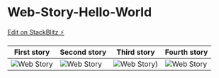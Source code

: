 # Web-Story-Hello-World

[Edit on StackBlitz ⚡️](https://stackblitz.com/edit/web-story-hello-world)

|First story|Second story|Third story|Fourth story|     
|----|-----|-------|-----|   
|![Web Story](Web-Story-Hello-World/story-images/webstories1.png)|![Web Story](Web-Story-Hello-World/story-images/webstories2.png)|![Web Story](Web-Story-Hello-World/story-images/webstories3.png))|![Web Story](Web-Story-Hello-World/story-images/webstories4.png)|
